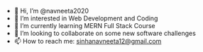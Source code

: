 - 👋 Hi, I’m @navneeta2020
- 👀 I’m interested in Web Development and Coding
- 🌱 I’m currently learning MERN Full Stack Course
- 💞️ I’m looking to collaborate on some new software challenges
- 📫 How to reach me: sinhanavneeta12@gmail.com

<!---
navneeta2020/navneeta2020 is a ✨ special ✨ repository because its `README.md` (this file) appears on your GitHub profile.
You can click the Preview link to take a look at your changes.
--->
